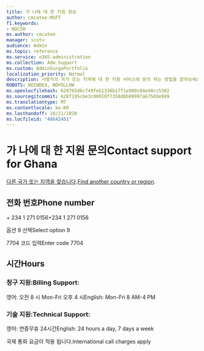 ```yaml
---
title: 가 나에 대 한 지원 정보
author: cmcatee-MSFT
f1.keywords:
- NOCSH
ms.author: cmcatee
manager: scotv
audience: Admin
ms.topic: reference
ms.service: o365-administration
ms.collection: Adm_Support
ms.custom: AdminSurgePortfolio
localization_priority: Normal
description: 사용자의 국가 또는 지역에 대 한 지원 서비스에 문의 하는 방법을 알아보세요.
ROBOTS: NOINDEX, NOFOLLOW
ms.openlocfilehash: 620785d6c749feb1336b17f1e980c04e48cc5302
ms.sourcegitcommit: 628f195cbe3c00910f7350d8b09997a675dde989
ms.translationtype: MT
ms.contentlocale: ko-KR
ms.lasthandoff: 10/21/2020
ms.locfileid: "48642451"
---
```

# <a name="contact-support-for-ghana"></a><span data-ttu-id="c482e-103">가 나에 대 한 지원 문의</span><span class="sxs-lookup"><span data-stu-id="c482e-103">Contact support for Ghana</span></span>

<span data-ttu-id="c482e-104">[다른 국가 또는 지역을 찾습니다](../contact-support-for-business-products.md).</span><span class="sxs-lookup"><span data-stu-id="c482e-104">[Find another country or region](../contact-support-for-business-products.md).</span></span>

## <a name="phone-number"></a><span data-ttu-id="c482e-105">전화 번호</span><span class="sxs-lookup"><span data-stu-id="c482e-105">Phone number</span></span>
<span data-ttu-id="c482e-106">+ 234 1 271 0156</span><span class="sxs-lookup"><span data-stu-id="c482e-106">+234 1 271 0156</span></span>

<span data-ttu-id="c482e-107">옵션 9 선택</span><span class="sxs-lookup"><span data-stu-id="c482e-107">Select option 9</span></span>

<span data-ttu-id="c482e-108">7704 코드 입력</span><span class="sxs-lookup"><span data-stu-id="c482e-108">Enter code 7704</span></span>

## <a name="hours"></a><span data-ttu-id="c482e-109">시간</span><span class="sxs-lookup"><span data-stu-id="c482e-109">Hours</span></span>
### <a name="billing-support"></a><span data-ttu-id="c482e-110">청구 지원:</span><span class="sxs-lookup"><span data-stu-id="c482e-110">Billing Support:</span></span>

<span data-ttu-id="c482e-111">영어: 오전 8 시 Mon-Fri 오후 4 시</span><span class="sxs-lookup"><span data-stu-id="c482e-111">English: Mon-Fri 8 AM-4 PM</span></span>

### <a name="technical-support"></a><span data-ttu-id="c482e-112">기술 지원:</span><span class="sxs-lookup"><span data-stu-id="c482e-112">Technical Support:</span></span>

<span data-ttu-id="c482e-113">영어: 연중무휴 24시간</span><span class="sxs-lookup"><span data-stu-id="c482e-113">English: 24 hours a day, 7 days a week</span></span>

<span data-ttu-id="c482e-114">국제 통화 요금이 적용 됩니다.</span><span class="sxs-lookup"><span data-stu-id="c482e-114">International call charges apply</span></span>
